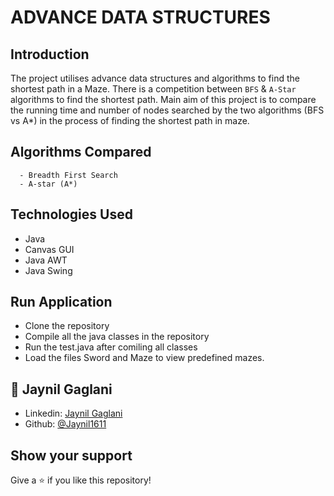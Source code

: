 # ADVANCE DATA STRUCTURES

## Introduction
  The project utilises advance data structures and algorithms to find the shortest path in a Maze. There is a competition between `BFS` & `A-Star` algorithms to find the shortest  path. Main aim of this project is to compare the running time and number of nodes searched by the two algorithms (BFS vs A*) in the process of finding the shortest path in maze.
  
## Algorithms Compared
```
  - Breadth First Search
  - A-star (A*)
 ```
  
## Technologies Used
- Java
- Canvas GUI
- Java AWT
- Java Swing

## Run Application
- Clone the repository
- Compile all the java classes in the repository
- Run the test.java after comiling all classes
- Load the files Sword and Maze to view predefined mazes. 

## 👤 **Jaynil Gaglani**

- Linkedin: [Jaynil Gaglani](https://www.linkedin.com/in/jaynilgaglani/)
- Github: [@Jaynil1611](https://github.com/Jaynil1611)

## Show your support
Give a ⭐️ if you like this repository!
